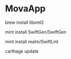 # MovaApp

brew install libxml2

mint install SwiftGen/SwiftGen

mint install realm/SwiftLint

carthage update
